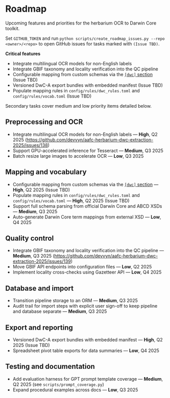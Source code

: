 # Roadmap

Upcoming features and priorities for the herbarium OCR to Darwin Core toolkit.

Set `GITHUB_TOKEN` and run `python scripts/create_roadmap_issues.py --repo <owner>/<repo>` to open GitHub issues for tasks marked with `(Issue TBD)`.

**Critical features**
- Integrate multilingual OCR models for non-English labels
- Integrate GBIF taxonomy and locality verification into the QC pipeline
- Configurable mapping from custom schemas via the [`[dwc]` section](configuration.md) (Issue TBD)
- Versioned DwC-A export bundles with embedded manifest (Issue TBD)
- Populate mapping rules in `config/rules/dwc_rules.toml` and `config/rules/vocab.toml` (Issue TBD)

Secondary tasks cover medium and low priority items detailed below.

## Preprocessing and OCR

- Integrate multilingual OCR models for non-English labels — **High**, Q2 2025 (https://github.com/devvyn/aafc-herbarium-dwc-extraction-2025/issues/138)
- Support GPU-accelerated inference for Tesseract — **Medium**, Q3 2025
- Batch resize large images to accelerate OCR — **Low**, Q3 2025

## Mapping and vocabulary

 - Configurable mapping from custom schemas via the [`[dwc]` section](configuration.md) — **High**, Q2 2025 (Issue TBD)
 - Populate mapping rules in `config/rules/dwc_rules.toml` and `config/rules/vocab.toml` — **High**, Q2 2025 (Issue TBD)
- Support full schema parsing from official Darwin Core and ABCD XSDs — **Medium**, Q3 2025
- Auto-generate Darwin Core term mappings from external XSD — **Low**, Q4 2025

## Quality control

- Integrate GBIF taxonomy and locality verification into the QC pipeline — **Medium**, Q3 2025 (https://github.com/devvyn/aafc-herbarium-dwc-extraction-2025/issues/139)
- Move GBIF API endpoints into configuration files — **Low**, Q2 2025
- Implement locality cross-checks using Gazetteer API — **Low**, Q4 2025

## Database and import

- Transition pipeline storage to an ORM — **Medium**, Q3 2025
- Audit trail for import steps with explicit user sign-off to keep pipeline and database separate — **Medium**, Q3 2025

## Export and reporting

 - Versioned DwC-A export bundles with embedded manifest — **High**, Q2 2025 (Issue TBD)
- Spreadsheet pivot table exports for data summaries — **Low**, Q4 2025

## Testing and documentation

- Add evaluation harness for GPT prompt template coverage — **Medium**, Q2 2025 (see `scripts/prompt_coverage.py`)
- Expand procedural examples across docs — **Low**, Q3 2025
